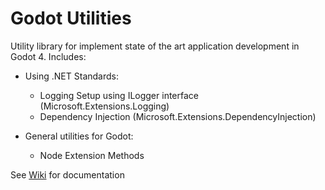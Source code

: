 # Godot Utilities

Utility library for implement state of the art application development in Godot 4. Includes:

- Using .NET Standards:
  - Logging Setup using ILogger interface (Microsoft.Extensions.Logging)
  - Dependency Injection (Microsoft.Extensions.DependencyInjection)

- General utilities for Godot:
  - Node Extension Methods

See [Wiki](https://github.com/Hobart2967/GoDough/wiki) for documentation

